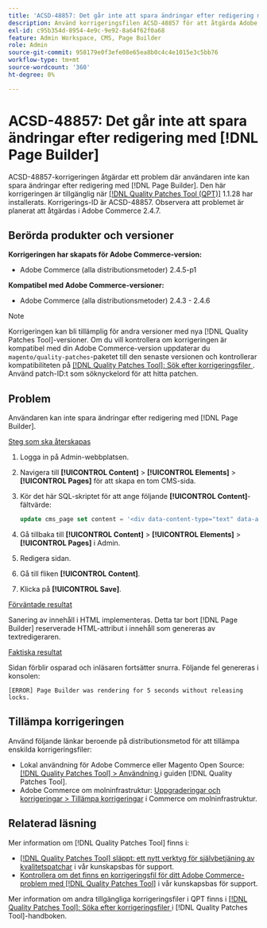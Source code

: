 ```yaml
---
title: 'ACSD-48857: Det går inte att spara ändringar efter redigering med  [!DNL Page Builder]'
description: Använd korrigeringsfilen ACSD-48857 för att åtgärda Adobe Commerce-problemet där användaren inte kan spara ändringar efter redigering med  [!DNL Page Builder].
exl-id: c95b354d-8954-4e9c-9e92-8a64f62f0a68
feature: Admin Workspace, CMS, Page Builder
role: Admin
source-git-commit: 958179e0f3efe08e65ea8b0c4c4e1015e3c5bb76
workflow-type: tm+mt
source-wordcount: '360'
ht-degree: 0%

---
```


# ACSD-48857: Det går inte att spara ändringar efter redigering med [!DNL Page Builder]

ACSD-48857-korrigeringen åtgärdar ett problem där användaren inte kan spara ändringar efter redigering med [!DNL Page Builder]. Den här korrigeringen är tillgänglig när [[!DNL Quality Patches Tool (QPT)]](/help/announcements/adobe-commerce-announcements/magento-quality-patches-released-new-tool-to-self-serve-quality-patches.md) 1.1.28 har installerats. Korrigerings-ID är ACSD-48857. Observera att problemet är planerat att åtgärdas i Adobe Commerce 2.4.7.

## Berörda produkter och versioner

**Korrigeringen har skapats för Adobe Commerce-version:**

* Adobe Commerce (alla distributionsmetoder) 2.4.5-p1

**Kompatibel med Adobe Commerce-versioner:**

* Adobe Commerce (alla distributionsmetoder) 2.4.3 - 2.4.6

>[!NOTE]
>
>Korrigeringen kan bli tillämplig för andra versioner med nya [!DNL Quality Patches Tool]-versioner. Om du vill kontrollera om korrigeringen är kompatibel med din Adobe Commerce-version uppdaterar du `magento/quality-patches`-paketet till den senaste versionen och kontrollerar kompatibiliteten på [[!DNL Quality Patches Tool]: Sök efter korrigeringsfiler ](https://experienceleague.adobe.com/tools/commerce-quality-patches/index.html?lang=sv-SE). Använd patch-ID:t som söknyckelord för att hitta patchen.

## Problem

Användaren kan inte spara ändringar efter redigering med [!DNL Page Builder].

<u>Steg som ska återskapas</u>

1. Logga in på Admin-webbplatsen.
1. Navigera till **[!UICONTROL Content]** > **[!UICONTROL Elements]** > **[!UICONTROL Pages]** för att skapa en tom CMS-sida.
1. Kör det här SQL-skriptet för att ange följande **[!UICONTROL Content]**-fältvärde:

   ```SQL
   update cms_page set content = '<div data-content-type="text" data-appearance="default" data-element="main"><h4 style="text-align: center;" contenteditable="true" data-placeholder="Edit Heading Text" data-content-type="heading" data-appearance="default" data-element="main">THE RULES</h4></div>' where page_id=8;
   ```

1. Gå tillbaka till **[!UICONTROL Content]** > **[!UICONTROL Elements]** > **[!UICONTROL Pages]** i Admin.
1. Redigera sidan.
1. Gå till fliken **[!UICONTROL Content]**.
1. Klicka på **[!UICONTROL Save]**.

<u>Förväntade resultat</u>

Sanering av innehåll i HTML implementeras. Detta tar bort [!DNL Page Builder] reserverade HTML-attribut i innehåll som genereras av textredigeraren.

<u>Faktiska resultat</u>

Sidan förblir osparad och inläsaren fortsätter snurra. Följande fel genereras i konsolen:

```
[ERROR] Page Builder was rendering for 5 seconds without releasing locks.
```

## Tillämpa korrigeringen

Använd följande länkar beroende på distributionsmetod för att tillämpa enskilda korrigeringsfiler:

* Lokal användning för Adobe Commerce eller Magento Open Source: [[!DNL Quality Patches Tool] > Användning ](https://experienceleague.adobe.com/docs/commerce-operations/tools/quality-patches-tool/usage.html?lang=sv-SE) i guiden [!DNL Quality Patches Tool].
* Adobe Commerce om molninfrastruktur: [Uppgraderingar och korrigeringar > Tillämpa korrigeringar](https://experienceleague.adobe.com/docs/commerce-cloud-service/user-guide/develop/upgrade/apply-patches.html?lang=sv-SE) i Commerce om molninfrastruktur.

## Relaterad läsning

Mer information om [!DNL Quality Patches Tool] finns i:

* [[!DNL Quality Patches Tool] släppt: ett nytt verktyg för självbetjäning av kvalitetspatchar](/help/announcements/adobe-commerce-announcements/magento-quality-patches-released-new-tool-to-self-serve-quality-patches.md) i vår kunskapsbas för support.
* [Kontrollera om det finns en korrigeringsfil för ditt Adobe Commerce-problem med  [!DNL Quality Patches Tool]](/help/support-tools/patches-available-in-qpt-tool/check-patch-for-magento-issue-with-magento-quality-patches.md) i vår kunskapsbas för support.

Mer information om andra tillgängliga korrigeringsfiler i QPT finns i [[!DNL Quality Patches Tool]: Söka efter korrigeringsfiler ](https://experienceleague.adobe.com/tools/commerce-quality-patches/index.html?lang=sv-SE) i [!DNL Quality Patches Tool]-handboken.

